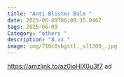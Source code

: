 ```yaml
---
title: "Anti Blister Balm "
date: 2025-06-09T06:08:35.046Z
tags: 2025-06-09
Category: "others "
description: "8.xx "
image: img/710c8sbgstl._sl1300_.jpg
---
```

https://amzlink.to/az0joHlX0u3f7  ad